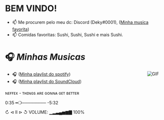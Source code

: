 #                                                                    BEM VINDO!

- 📫 Me procurem pelo meu dc: Discord (Deky#0001), ([Minha musica favorita](https://www.youtube.com/watch?v=woNrNfFVsKc&ab_channel=NoCopyrightSounds))
- 📫 Comidas favoritas: Sushi, Sushi, Sushi e mais Sushi.

#                                                                    🎧 *Minhas Musicas*

<img align="right" alt="GIF" src="https://i.redd.it/aym1gqxv0eo71.gif" />

- 🎧 ([Minha playlist do spotify](https://open.spotify.com/user/31rixvqa36wivjxrxbh3exixi7vy))
- 🎧 ([Minha playlist do SoundCloud](https://soundcloud.com/user-981597680-906168883))

ɴᴇғғᴇx - ᴛʜɪɴɢs ᴀʀᴇ ɢᴏɴɴᴀ ɢᴇᴛ ʙᴇᴛᴛᴇʀ

0:35 ━❍──────── -5:32

↻     ⊲  Ⅱ  ⊳     ↺
VOLUME: ▁▂▃▄▅▆▇ 100%
